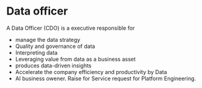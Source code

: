 # Data officer
A Data Officer (CDO) is a executive responsible for
- manage the data strategy
- Quality and governance of data
- Interpreting data
- Leveraging value from data as a business asset
- produces data-driven insights
- Accelerate the company efficiency and productivity by Data
- AI business owener. Raise for Service request for Platform Engineering.

